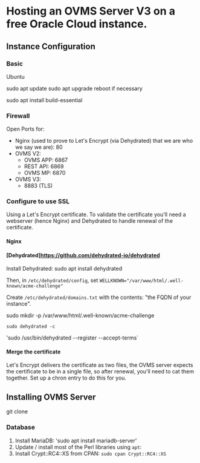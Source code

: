 # Hosting an OVMS Server V3 on a free Oracle Cloud instance.

## Instance Configuration

### Basic 

Ubuntu

sudo apt update
sudo apt upgrade
reboot if necessary

sudo apt install build-essential

### Firewall

Open Ports for:
* Nginx (used to prove to Let's Encrypt (via Dehydrated) that we are who we say we are): 80
* OVMS V2:
  * OVMS APP: 6867
  * REST API: 6869
  * OVMS MP: 6870
* OVMS V3:
  * 8883 (TLS)

### Configure to use SSL

Using a Let's Encrypt certificate. To validate the certificate you'll need a webserver (hence Nginx) and Dehydrated to handle renewal of the certificate.

#### Nginx

#### [Dehydrated]<https://github.com/dehydrated-io/dehydrated>

Install Dehydrated: sudo apt install dehydrated

Then, in `/etc/dehydrated/config`, set `WELLKNOWN="/var/www/html/.well-known/acme-challenge"`

Create `/etc/dehydrated/domains.txt` with the contents: "the FQDN of your instance".
 
sudo mkdir -p /var/www/html/.well-known/acme-challenge
 
`sudo dehydrated -c`

'sudo /usr/bin/dehydrated --register --accept-terms`

#### Merge the certificate

Let's Encrypt delivers the certificate as two files, the OVMS server expects the certificate to be in a single file, so after renewal, you'll need to cat them together. Set up a chron entry to do this for you.

## Installing OVMS Server

git clone

### Database

1. Install MariaDB: 'sudo apt install mariadb-server'
2. Update / install most of the Perl libraries using `apt`:
3. Install Crypt::RC4::XS from CPAN: `sudo cpan Crypt::RC4::XS`

